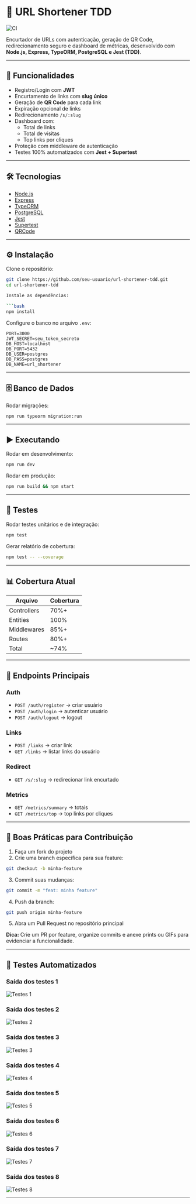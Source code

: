 # 🔗 URL Shortener TDD

![CI](https://github.com/seu-usuario/url-shortener-tdd/actions/workflows/test.yml/badge.svg)

Encurtador de URLs com autenticação, geração de QR Code, redirecionamento seguro e dashboard de métricas, desenvolvido com **Node.js, Express, TypeORM, PostgreSQL e Jest (TDD)**.

---

## 📌 Funcionalidades
- Registro/Login com **JWT**
- Encurtamento de links com **slug único**
- Geração de **QR Code** para cada link
- Expiração opcional de links
- Redirecionamento `/s/:slug`
- Dashboard com:
  - Total de links
  - Total de visitas
  - Top links por cliques
- Proteção com middleware de autenticação
- Testes 100% automatizados com **Jest + Supertest**

---

## 🛠️ Tecnologias
- [Node.js](https://nodejs.org/)
- [Express](https://expressjs.com/)
- [TypeORM](https://typeorm.io/)
- [PostgreSQL](https://www.postgresql.org/)
- [Jest](https://jestjs.io/)
- [Supertest](https://github.com/ladjs/supertest)
- [QRCode](https://www.npmjs.com/package/qrcode)

---

## ⚙️ Instalação

Clone o repositório:

```bash
git clone https://github.com/seu-usuario/url-shortener-tdd.git
cd url-shortener-tdd

Instale as dependências:

```bash
npm install
```

Configure o banco no arquivo `.env`:

```env
PORT=3000
JWT_SECRET=seu_token_secreto
DB_HOST=localhost
DB_PORT=5432
DB_USER=postgres
DB_PASS=postgres
DB_NAME=url_shortener
```

---

## 🗄️ Banco de Dados

Rodar migrações:

```bash
npm run typeorm migration:run
```

---

## ▶️ Executando

Rodar em desenvolvimento:

```bash
npm run dev
```

Rodar em produção:

```bash
npm run build && npm start
```

---

## 🧪 Testes

Rodar testes unitários e de integração:

```bash
npm test
```

Gerar relatório de cobertura:

```bash
npm test -- --coverage
```

---

## 📊 Cobertura Atual

| Arquivo     | Cobertura |
| ----------- | --------- |
| Controllers | 70%+      |
| Entities    | 100%      |
| Middlewares | 85%+      |
| Routes      | 80%+      |
| Total       | \~74%     |

---

## 🚀 Endpoints Principais

### Auth

* `POST /auth/register` → criar usuário
* `POST /auth/login` → autenticar usuário
* `POST /auth/logout` → logout

### Links

* `POST /links` → criar link
* `GET /links` → listar links do usuário

### Redirect

* `GET /s/:slug` → redirecionar link encurtado

### Metrics

* `GET /metrics/summary` → totais
* `GET /metrics/top` → top links por cliques

---

## 🤝 Boas Práticas para Contribuição

1. Faça um fork do projeto
2. Crie uma branch específica para sua feature:

```bash
git checkout -b minha-feature
```

3. Commit suas mudanças:

```bash
git commit -m "feat: minha feature"
```

4. Push da branch:

```bash
git push origin minha-feature
```

5. Abra um Pull Request no repositório principal

**Dica:** Crie um PR por feature, organize commits e anexe prints ou GIFs para evidenciar a funcionalidade.

---

## 🧪 Testes Automatizados

### Saída dos testes 1
![Testes 1](./prints/capture_250817_122847.png)

### Saída dos testes 2
![Testes 2](./prints/2.png)

### Saída dos testes 3
![Testes 3](./prints/capture_250814_133731.png)

### Saída dos testes 4
![Testes 4](./prints/capture_250814_133818.png)

### Saída dos testes 5
![Testes 5](./prints/capture_250814_163752.png)

### Saída dos testes 6
![Testes 6](./prints/capture_250815_094253.png)

### Saída dos testes 7
![Testes 7](./prints/capture_250815_101449.png)

### Saída dos testes 8
![Testes 8](./prints/capture_250815_171845.png)


---
